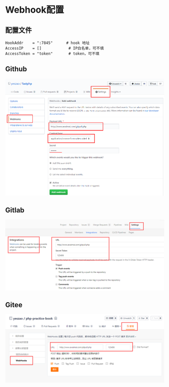 # Webhook配置

## 配置文件

```
HookAddr    = ":7845"      # hook 地址
AccessIP    = []            # IP白名单，可不填
AccessToken = "token"       # token，可不填
```

## Github
![github-webhooks-1](asset/github-webhooks-1.png)

## Gitlab
![gilab-webhooks-1](asset/gitlab-webhooks-1.png)

## Gitee
![gitee-webhooks-1](asset/gitee-webhooks-1.png)

